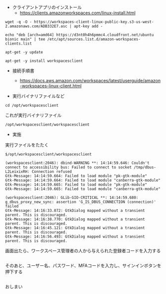 - クライアントアプリのインストール
  - https://clients.amazonworkspaces.com/linux-install.html

```
wget -q -O - https://workspaces-client-linux-public-key.s3-us-west-2.amazonaws.com/ADB332E7.asc | apt-key add -

echo "deb [arch=amd64] https://d3nt0h4h6pmmc4.cloudfront.net/ubuntu bionic main" | tee /etc/apt/sources.list.d/amazon-workspaces-clients.list

apt-get -y update

apt-get -y install workspacesclient
```

- 接続手順書
  - https://docs.aws.amazon.com/workspaces/latest/userguide/amazon-workspaces-linux-client.html


- 実行バイナリファイルなど

```
cd /opt/workspacesclient
```

これが実行バイナリファイル

```
/opt/workspacesclient/workspacesclient
```

- 実施

実行ファイルをたたく

```
$/opt/workspacesclient/workspacesclient

(workspacesclient:2046): dbind-WARNING **: 14:14:59.646: Couldn't connect to accessibility bus: Failed to connect to socket /tmp/dbus-L2LeixixRH: Connection refused
Gtk-Message: 14:14:59.664: Failed to load module "pk-gtk-module"
Gtk-Message: 14:14:59.664: Failed to load module "canberra-gtk-module"
Gtk-Message: 14:14:59.665: Failed to load module "pk-gtk-module"
Gtk-Message: 14:14:59.665: Failed to load module "canberra-gtk-module"

(workspacesclient:2046): GLib-GIO-CRITICAL **: 14:14:59.680: g_dbus_proxy_new_sync: assertion 'G_IS_DBUS_CONNECTION (connection)' failed
Gtk-Message: 14:16:33.072: GtkDialog mapped without a transient parent. This is discouraged.
Gtk-Message: 14:16:38.770: GtkDialog mapped without a transient parent. This is discouraged.
Gtk-Message: 14:16:45.121: GtkDialog mapped without a transient parent. This is discouraged.
Gtk-Message: 14:16:56.493: GtkDialog mapped without a transient parent. This is discouraged.
```

画面出たら、ワークスペース管理者の人から与えられた登録者コードを入力する

```

```

そのあと、ユーザー名、パスワード、MFAコードを入力し、サインインボタンを押下する


```

```


おしまい
